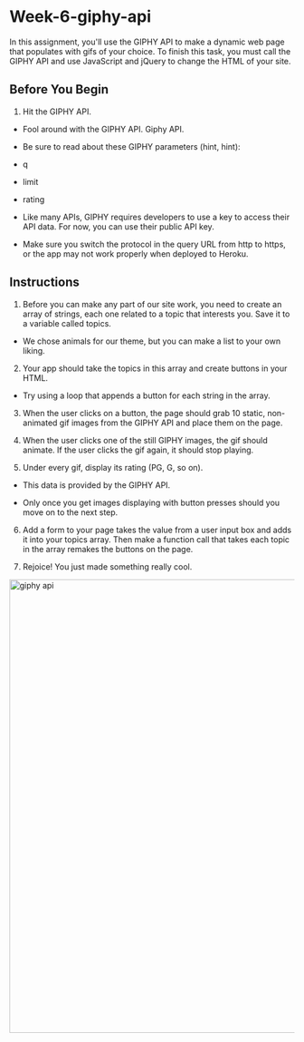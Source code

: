 # Week-6-giphy-api

In this assignment, you'll use the GIPHY API to make a dynamic web page that populates with gifs of your choice. To finish this task, you must call the GIPHY API and use JavaScript and jQuery to change the HTML of your site.

## Before You Begin

1. Hit the GIPHY API.

* Fool around with the GIPHY API. Giphy API.

* Be sure to read about these GIPHY parameters (hint, hint): 

- q

- limit

- rating


* Like many APIs, GIPHY requires developers to use a key to access their API data. For now, you can use their public API key.

* Make sure you switch the protocol in the query URL from http to https, or the app may not work properly when deployed to Heroku.

## Instructions

1. Before you can make any part of our site work, you need to create an array of strings, each one related to a topic that interests you. Save it to a variable called topics. 

* We chose animals for our theme, but you can make a list to your own liking.

2. Your app should take the topics in this array and create buttons in your HTML.

* Try using a loop that appends a button for each string in the array.

3. When the user clicks on a button, the page should grab 10 static, non-animated gif images from the GIPHY API and place them on the page. 

4. When the user clicks one of the still GIPHY images, the gif should animate. If the user clicks the gif again, it should stop playing.

5. Under every gif, display its rating (PG, G, so on). 

* This data is provided by the GIPHY API.

* Only once you get images displaying with button presses should you move on to the next step.

6. Add a form to your page takes the value from a user input box and adds it into your topics array. Then make a function call that takes each topic in the array remakes the buttons on the page.

7. Rejoice! You just made something really cool.

<img width="800" alt="giphy api" src="https://kbowen200247.github.io/week-6-aiphy-api/assets/images/giphy_api.png">